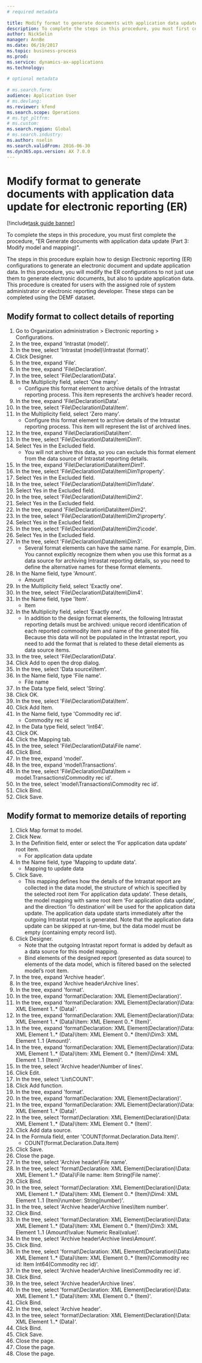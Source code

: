 ```yaml
--- 
# required metadata 
 
title: Modify format to generate documents with application data update for electronic reporting (ER)
description: To complete the steps in this procedure, you must first complete the procedure, "ER Generate documents with application data update (Part 3 - Modify model and mapping)". 
author: NickSelin
manager: AnnBe 
ms.date: 06/19/2017
ms.topic: business-process 
ms.prod:  
ms.service: dynamics-ax-applications 
ms.technology:  
 
# optional metadata 
 
# ms.search.form:   
audience: Application User 
# ms.devlang:  
ms.reviewer: kfend
ms.search.scope: Operations 
# ms.tgt_pltfrm:  
# ms.custom:  
ms.search.region: Global
# ms.search.industry: 
ms.author: nselin
ms.search.validFrom: 2016-06-30 
ms.dyn365.ops.version: AX 7.0.0 
---
```

# Modify format to generate documents with application data update for electronic reporting (ER)

[!include[task guide banner](../../includes/task-guide-banner.md)]

To complete the steps in this procedure, you must first complete the procedure, "ER Generate documents with application data update (Part 3: Modify model and mapping)".

The steps in this procedure explain how to design Electronic reporting (ER) configurations to generate an electronic document and update application data. In this procedure, you will modify the ER configurations to not just use them to generate electronic documents, but also to update application data. This procedure is created for users with the assigned role of system administrator or electronic reporting developer. These steps can be completed using the DEMF dataset.


## Modify format to collect details of reporting
1. Go to Organization administration > Electronic reporting > Configurations.
2. In the tree, expand 'Intrastat (model)'.
3. In the tree, select 'Intrastat (model)\Intrastat (format)'.
4. Click Designer.
5. In the tree, expand 'File'.
6. In the tree, expand 'File\Declaration'.
7. In the tree, select 'File\Declaration\Data'.
8. In the Multiplicity field, select 'One many'.
    * Configure this format element to archive details of the Intrastat reporting process. This item represents the archive’s header record.  
9. In the tree, expand 'File\Declaration\Data'.
10. In the tree, select 'File\Declaration\Data\Item'.
11. In the Multiplicity field, select 'Zero many'.
    * Configure this format element to archive details of the Intrastat reporting process. This item will represent the list of archived lines.  
12. In the tree, expand 'File\Declaration\Data\Item'.
13. In the tree, select 'File\Declaration\Data\Item\Dim1'.
14. Select Yes in the Excluded field.
    * You will not archive this data, so you can exclude this format element from the data source of Intrastat reporting details.  
15. In the tree, expand 'File\Declaration\Data\Item\Dim1'.
16. In the tree, select 'File\Declaration\Data\Item\Dim1\property'.
17. Select Yes in the Excluded field.
18. In the tree, select 'File\Declaration\Data\Item\Dim1\date'.
19. Select Yes in the Excluded field.
20. In the tree, select 'File\Declaration\Data\Item\Dim2'.
21. Select Yes in the Excluded field.
22. In the tree, expand 'File\Declaration\Data\Item\Dim2'.
23. In the tree, select 'File\Declaration\Data\Item\Dim2\property'.
24. Select Yes in the Excluded field.
25. In the tree, select 'File\Declaration\Data\Item\Dim2\code'.
26. Select Yes in the Excluded field.
27. In the tree, select 'File\Declaration\Data\Item\Dim3'.
    * Several format elements can have the same name. For example, Dim. You cannot explicitly recognize them when you use this format as a data source for archiving Intrastat reporting details, so you need to define the alternative names for these format elements.   
28. In the Name field, type 'Amount'.
    * Amount  
29. In the Multiplicity field, select 'Exactly one'.
30. In the tree, select 'File\Declaration\Data\Item\Dim4'.
31. In the Name field, type 'Item'.
    * Item  
32. In the Multiplicity field, select 'Exactly one'.
    * In addition to the design format elements, the following Intrastat reporting details must be archived: unique record identification of each reported commodity item and name of the generated file. Because this data will not be populated in the Intrastat report, you need to add the format that is related to these detail elements as data source items.  
33. In the tree, select 'File\Declaration\Data'.
34. Click Add to open the drop dialog.
35. In the tree, select 'Data source\Item'.
36. In the Name field, type 'File name'.
    * File name  
37. In the Data type field, select 'String'.
38. Click OK.
39. In the tree, select 'File\Declaration\Data\Item'.
40. Click Add Item.
41. In the Name field, type 'Commodity rec id'.
    * Commodity rec id  
42. In the Data type field, select 'Int64'.
43. Click OK.
44. Click the Mapping tab.
45. In the tree, select 'File\Declaration\Data\File name'.
46. Click Bind.
47. In the tree, expand 'model'.
48. In the tree, expand 'model\Transactions'.
49. In the tree, select 'File\Declaration\Data\Item =  model.Transactions\Commodity rec id'.
50. In the tree, select 'model\Transactions\Commodity rec id'.
51. Click Bind.
52. Click Save.

## Modify format to memorize details of reporting
1. Click Map format to model.
2. Click New.
3. In the Definition field, enter or select the ‘For application data update’ root item.
    * For application data update  
4. In the Name field, type 'Mapping to update data'.
    * Mapping to update data  
5. Click Save.
    * This mapping defines how the details of the Intrastat report are collected in the data model, the structure of which is specified by the selected root item ‘For application data update’. These details, the model mapping with same root item ‘For application data update’, and the direction ‘To destination’ will be used for the application data update. The application data update starts immediately after the outgoing Intrastat report is generated. Note that the application data update can be skipped at run-time, but the data model must be empty (containing empty record list).   
6. Click Designer.
    * Note that the outgoing Intrastat report format is added by default as a data source for this model mapping.  
    * Bind elements of the designed report (presented as data source) to elements of the data model, which is filtered based on the selected model’s root item.  
7. In the tree, expand 'Archive header'.
8. In the tree, expand 'Archive header\Archive lines'.
9. In the tree, expand 'format'.
10. In the tree, expand 'format\Declaration: XML Element(Declaration)'.
11. In the tree, expand 'format\Declaration: XML Element(Declaration)\Data: XML Element 1..* (Data)'.
12. In the tree, expand 'format\Declaration: XML Element(Declaration)\Data: XML Element 1..* (Data)\Item: XML Element 0..* (Item)'.
13. In the tree, expand 'format\Declaration: XML Element(Declaration)\Data: XML Element 1..* (Data)\Item: XML Element 0..* (Item)\Dim3: XML Element 1..1 (Amount)'.
14. In the tree, expand 'format\Declaration: XML Element(Declaration)\Data: XML Element 1..* (Data)\Item: XML Element 0..* (Item)\Dim4: XML Element 1..1 (Item)'.
15. In the tree, select 'Archive header\Number of lines'.
16. Click Edit.
17. In the tree, select 'List\COUNT'.
18. Click Add function.
19. In the tree, expand 'format'.
20. In the tree, expand 'format\Declaration: XML Element(Declaration)'.
21. In the tree, expand 'format\Declaration: XML Element(Declaration)\Data: XML Element 1..* (Data)'.
22. In the tree, select 'format\Declaration: XML Element(Declaration)\Data: XML Element 1..* (Data)\Item: XML Element 0..* (Item)'.
23. Click Add data source.
24. In the Formula field, enter 'COUNT(format.Declaration.Data.Item)'.
    * COUNT(format.Declaration.Data.Item)  
25. Click Save.
26. Close the page.
27. In the tree, select 'Archive header\File name'.
28. In the tree, select 'format\Declaration: XML Element(Declaration)\Data: XML Element 1..* (Data)\File name: Item String(File name)'.
29. Click Bind.
30. In the tree, select 'format\Declaration: XML Element(Declaration)\Data: XML Element 1..* (Data)\Item: XML Element 0..* (Item)\Dim4: XML Element 1..1 (Item)\number: String(number)'.
31. In the tree, select 'Archive header\Archive lines\Item number'.
32. Click Bind.
33. In the tree, select 'format\Declaration: XML Element(Declaration)\Data: XML Element 1..* (Data)\Item: XML Element 0..* (Item)\Dim3: XML Element 1..1 (Amount)\value: Numeric Real(value)'.
34. In the tree, select 'Archive header\Archive lines\Amount'.
35. Click Bind.
36. In the tree, select 'format\Declaration: XML Element(Declaration)\Data: XML Element 1..* (Data)\Item: XML Element 0..* (Item)\Commodity rec id: Item Int64(Commodity rec id)'.
37. In the tree, select 'Archive header\Archive lines\Commodity rec id'.
38. Click Bind.
39. In the tree, select 'Archive header\Archive lines'.
40. In the tree, select 'format\Declaration: XML Element(Declaration)\Data: XML Element 1..* (Data)\Item: XML Element 0..* (Item)'.
41. Click Bind.
42. In the tree, select 'Archive header'.
43. In the tree, select 'format\Declaration: XML Element(Declaration)\Data: XML Element 1..* (Data)'.
44. Click Bind.
45. Click Save.
46. Close the page.
47. Close the page.
48. Close the page.


